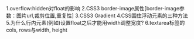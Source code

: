 1.overflow:hidden对float的影响
2.CSS3 border-image属性[border-image参数：图片url,裁剪位置,重复性]
3.CSS3 Gradient
4.CSS围住浮动元素的三种方法
5.为什么行内元素(例如<a>)设置float之后才能用width调整宽度?
6.textarea标签的cols, rows与width, height
